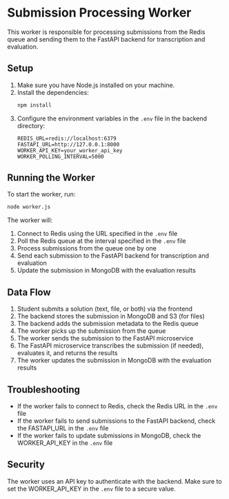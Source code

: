 # Submission Processing Worker

This worker is responsible for processing submissions from the Redis queue and sending them to the FastAPI backend for transcription and evaluation.

## Setup

1. Make sure you have Node.js installed on your machine.
2. Install the dependencies:
   ```bash
   npm install
   ```
3. Configure the environment variables in the `.env` file in the backend directory:
   ```
   REDIS_URL=redis://localhost:6379
   FASTAPI_URL=http://127.0.0.1:8000
   WORKER_API_KEY=your_worker_api_key
   WORKER_POLLING_INTERVAL=5000
   ```

## Running the Worker

To start the worker, run:

```bash
node worker.js
```

The worker will:
1. Connect to Redis using the URL specified in the `.env` file
2. Poll the Redis queue at the interval specified in the `.env` file
3. Process submissions from the queue one by one
4. Send each submission to the FastAPI backend for transcription and evaluation
5. Update the submission in MongoDB with the evaluation results

## Data Flow

1. Student submits a solution (text, file, or both) via the frontend
2. The backend stores the submission in MongoDB and S3 (for files)
3. The backend adds the submission metadata to the Redis queue
4. The worker picks up the submission from the queue
5. The worker sends the submission to the FastAPI microservice
6. The FastAPI microservice transcribes the submission (if needed), evaluates it, and returns the results
7. The worker updates the submission in MongoDB with the evaluation results

## Troubleshooting

- If the worker fails to connect to Redis, check the Redis URL in the `.env` file
- If the worker fails to send submissions to the FastAPI backend, check the FASTAPI_URL in the `.env` file
- If the worker fails to update submissions in MongoDB, check the WORKER_API_KEY in the `.env` file

## Security

The worker uses an API key to authenticate with the backend. Make sure to set the WORKER_API_KEY in the `.env` file to a secure value. 